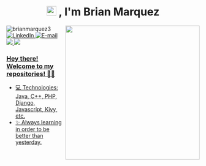 
<h1 align="center"><img src="https://media.giphy.com/media/hvRJCLFzcasrR4ia7z/giphy.gif" width="25px"> , I'm Brian Marquez</h1> 
<img align="right" src="https://i.imgur.com/P2eHx9l.png" width="350"/>

<p align="left"> 
<img src="https://komarev.com/ghpvc/?username=brianmarquez3&label=Profile%20views&color=0e75b6&style=flat" alt="brianmarquez3"/>
  
<a href="https://www.linkedin.com/in/brian-enrique-marquez-inca-roca-57a28a1b1/">
<img  alt="LinkedIn" src="https://img.shields.io/badge/-Brian%20Marquez-blue"/>
  
<a href="mailto:brian3marquez@gmail.com">
<img a alt="E-mail" src="https://img.shields.io/badge/-Contact%20%20%20me-red"/>
  
<img src="https://img.shields.io/github/followers/BrianMarquez3?label=Follow&style=social"/>
<img src="https://img.shields.io/website-up-down-green-red/http/lbesson.bitbucket.org.svg" src="https://www.youtube.com/watch?v=FKFA2vY5kzg&list=PLnYLFE_wg_98ALeambJT27XmqManlL_2t&index=4">

### Hey there! Welcome to my repositories! 👋🚀

- 💻 Technologies: Java, C++, PHP, Django, Javascript, Kivy, etc.
- ✨ Always learning in order to be better than yesterday.


<!--### Technologies
![Python](https://img.shields.io/badge/-Python-black?style=flat-square&logo=Python)
![C++](https://img.shields.io/badge/-C++-black?style=flat-square&logo=c)
![Java](https://img.shields.io/badge/-java-black?style=flat-square&logo=java)
![PHP](https://img.shields.io/badge/-PHP-black?style=flat-square&logo=php)
![JavaScript](https://img.shields.io/badge/-JavaScript-black?style=flat-square&logo=javascript)
![Nodejs](https://img.shields.io/badge/-Nodejs-black?style=flat-square&logo=Node.js)
![React](https://img.shields.io/badge/-React-black?style=flat-square&logo=react)
![HTML5](https://img.shields.io/badge/-HTML5-black?style=flat-square&logo=html5&logoColor=white)
![CSS3](https://img.shields.io/badge/-CSS3-black?style=flat-square&logo=css3)
![Bootstrap](https://img.shields.io/badge/-Bootstrap-black?style=flat-square&logo=bootstrap)
![MongoDB](https://img.shields.io/badge/-MongoDB-black?style=flat-square&logo=mongodb)
![GraphQL](https://img.shields.io/badge/-GraphQL-black?style=flat-square&logo=graphql)
![PostgreSQL](https://img.shields.io/badge/-PostgreSQL-black?style=flat-square&logo=postgresql)
![MySQL](https://img.shields.io/badge/-MySQL-black?style=flat-square&logo=mysql)
![Heroku](https://img.shields.io/badge/-Heroku-black?style=flat-square&logo=heroku)
![Docker](https://img.shields.io/badge/-Docker-black?style=flat-square&logo=docker)
![Firebase](https://img.shields.io/badge/Firebase-black?style=flat-square&logo=firebase)
![Git](https://img.shields.io/badge/-Git-black?style=flat-square&logo=git)
![GitHub](https://img.shields.io/badge/-GitHub-black?style=flat-square&logo=github)
![Arduino](https://img.shields.io/badge/-Arduino-black?style=flat-square&logo=arduino)-->


<!--<hr/>
<div align="center">
<img src="https://github-profile-trophy.vercel.app/?username=BrianMarquez3&theme=flat&no-frame=true&margin-w=30&no-bg=true" />
<hr/>-->
